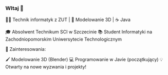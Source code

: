 ### WItaj 👋
👨‍💻 Technik informatyk z ZUT | 🎨 Modelowanie 3D | ☕ Java

🎓 Absolwent Technikum SCI w Szczecinie
📚 Student Informatyki na Zachodniopomorskim Uniwersytecie Technologicznym

🌟 Zainteresowania:

🖌️ Modelowanie 3D (Blender)
💻 Programowanie w Javie (początkujący)
💡 Otwarty na nowe wyzwania i projekty!

